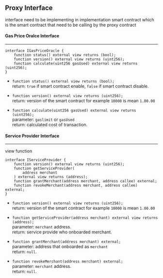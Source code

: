 ## Proxy Interface

interface need to be implementing in implementation smart contract which is the smart contract that need to be calling by the proxy contract

#### Gas Price Oralce Interface
---

``` solidity
interface IGasPriceOracle {
    function status() external view returns (bool);
    function version() external view returns (uint256);
    function calculate(uint256 gasUsed) external view returns (uint256);
}
```

- `function status() external view returns (bool);`  
return: `true` if smart contract enable, `false` if smart contract disable.

- `function version() external view returns (uint256);`  
return: version of the smart contract for example `10000` is mean `1.00.00`

- `function calculate(uint256 gasUsed) external view returns (uint256);`  
parameter:  `gaslimit` or `gasUsed`  
return: calculated cost of transaction.

#### Service Provider Interface
---

view function
``` solidity
interface IServiceProvider {
    function version() external view returns (uint256);
    function getServiceProvider(
        address merchant
    ) external view returns (address);
    function grantMerchant(address merchant, address callee) external;
    function revokeMerchant(address merchant, address callee) external;
}
```

- `function version() external view returns (uint256);`  
return: version of the smart contract for example `10000` is mean `1.00.00`

- `function getServiceProvider(address merchant) external view returns (address);`  
parameter:  `merchant` address.  
return: service provide who onboarded merchant.

- `function grantMerchant(address merchant) external;`  
parameter:  address that onboarded as `merchant`   
return: `null`.

- `function revokeMerchant(address merchant) external;`  
parameter:  `merchant` address.  
return: `null`.